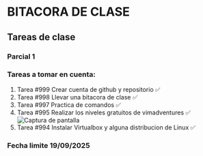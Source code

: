 # BITACORA DE CLASE
## Tareas de clase
### Parcial 1
### Tareas a tomar en cuenta: 

1. Tarea #999 Crear cuenta de github y repositorio ✅
2. Tarea #998 Llevar una bitacora de clase ✅
3. Tarea #997 Practica de comandos ✅
4. Tarea #995 Realizar los niveles gratuitos de vimadventures ✅
![Captura de pantalla](./imagenes/tarea995-taller.png)
6. Tarea #994 Instalar Virtualbox y alguna distribucion de Linux ✅

### Fecha limite 19/09/2025
